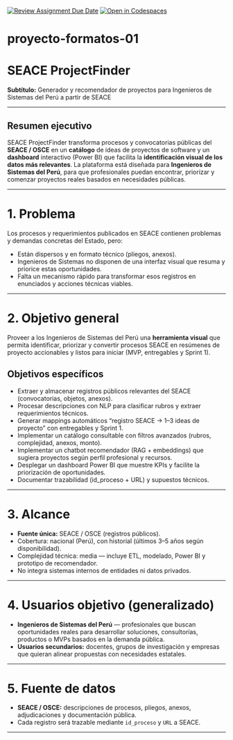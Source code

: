 [![Review Assignment Due Date](https://classroom.github.com/assets/deadline-readme-button-22041afd0340ce965d47ae6ef1cefeee28c7c493a6346c4f15d667ab976d596c.svg)](https://classroom.github.com/a/VMb-1xPS)
[![Open in Codespaces](https://classroom.github.com/assets/launch-codespace-2972f46106e565e64193e422d61a12cf1da4916b45550586e14ef0a7c637dd04.svg)](https://classroom.github.com/open-in-codespaces?assignment_repo_id=20085849)
# proyecto-formatos-01
# SEACE ProjectFinder

**Subtítulo:** Generador y recomendador de proyectos para Ingenieros de Sistemas del Perú a partir de SEACE

---

## Resumen ejecutivo
SEACE ProjectFinder transforma procesos y convocatorias públicas del **SEACE / OSCE** en un **catálogo** de ideas de proyectos de software y un **dashboard** interactivo (Power BI) que facilita la **identificación visual de los datos más relevantes**. La plataforma está diseñada para **Ingenieros de Sistemas del Perú**, para que profesionales puedan encontrar, priorizar y comenzar proyectos reales basados en necesidades públicas.

---

# 1. Problema
Los procesos y requerimientos publicados en SEACE contienen problemas y demandas concretas del Estado, pero:
- Están dispersos y en formato técnico (pliegos, anexos).  
- Ingenieros de Sistemas no disponen de una interfaz visual que resuma y priorice estas oportunidades.  
- Falta un mecanismo rápido para transformar esos registros en enunciados y acciones técnicas viables.

---

# 2. Objetivo general
Proveer a los Ingenieros de Sistemas del Perú una **herramienta visual** que permita identificar, priorizar y convertir procesos SEACE en resúmenes de proyecto accionables y listos para iniciar (MVP, entregables y Sprint 1).

## Objetivos específicos
- Extraer y almacenar registros públicos relevantes del SEACE (convocatorias, objetos, anexos).  
- Procesar descripciones con NLP para clasificar rubros y extraer requerimientos técnicos.  
- Generar mappings automáticos “registro SEACE → 1–3 ideas de proyecto” con entregables y Sprint 1.  
- Implementar un catálogo consultable con filtros avanzados (rubros, complejidad, anexos, monto).  
- Implementar un chatbot recomendador (RAG + embeddings) que sugiera proyectos según perfil profesional y recursos.  
- Desplegar un dashboard Power BI que muestre KPIs y facilite la priorización de oportunidades.  
- Documentar trazabilidad (id_proceso + URL) y supuestos técnicos.

---

# 3. Alcance
- **Fuente única:** SEACE / OSCE (registros públicos).  
- Cobertura: nacional (Perú), con historial (últimos 3–5 años según disponibilidad).  
- Complejidad técnica: media — incluye ETL, modelado, Power BI y prototipo de recomendador.  
- No integra sistemas internos de entidades ni datos privados.

---

# 4. Usuarios objetivo (generalizado)
- **Ingenieros de Sistemas del Perú** — profesionales que buscan oportunidades reales para desarrollar soluciones, consultorías, productos o MVPs basados en la demanda pública.  
- **Usuarios secundarios:** docentes, grupos de investigación y empresas que quieran alinear propuestas con necesidades estatales.

---

# 5. Fuente de datos
- **SEACE / OSCE:** descripciones de procesos, pliegos, anexos, adjudicaciones y documentación pública.  
- Cada registro será trazable mediante `id_proceso` y `URL` a SEACE.

---
